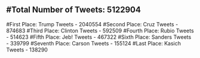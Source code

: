 #Total Number of Tweets: 5122904 
---
#First Place: Trump Tweets - 2040554
#Second Place: Cruz Tweets - 874683
#Third Place: Clinton Tweets - 592509
#Fourth Place: Rubio Tweets - 514623
#Fifth Place: Jeb! Tweets - 467322
#Sixth Place: Sanders Tweets - 339799
#Seventh Place: Carson Tweets - 155124
#Last Place: Kasich Tweets - 138290
